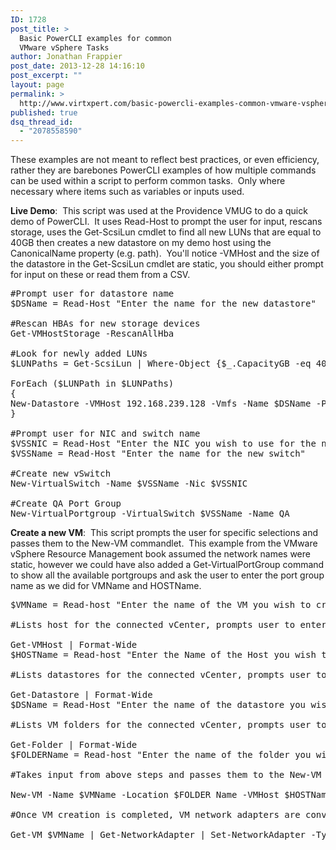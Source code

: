 ```yaml
---
ID: 1728
post_title: >
  Basic PowerCLI examples for common
  VMware vSphere Tasks
author: Jonathan Frappier
post_date: 2013-12-28 14:16:10
post_excerpt: ""
layout: page
permalink: >
  http://www.virtxpert.com/basic-powercli-examples-common-vmware-vsphere-tasks/
published: true
dsq_thread_id:
  - "2078558590"
---
```

These examples are not meant to reflect best practices, or even efficiency, rather they are barebones PowerCLI examples of how multiple commands can be used within a script to perform common tasks.  Only where necessary where items such as variables or inputs used.

<strong>Live Demo</strong>:  This script was used at the Providence VMUG to do a quick demo of PowerCLI.  It uses Read-Host to prompt the user for input, rescans storage, uses the Get-ScsiLun cmdlet to find all new LUNs that are equal to 40GB then creates a new datastore on my demo host using the CanonicalName property (e.g. path).  You'll notice -VMHost and the size of the datastore in the Get-ScsiLun cmdlet are static, you should either prompt for input on these or read them from a CSV.
<pre>#Prompt user for datastore name
$DSName = Read-Host "Enter the name for the new datastore"

#Rescan HBAs for new storage devices
Get-VMHostStorage -RescanAllHba

#Look for newly added LUNs
$LUNPaths = Get-ScsiLun | Where-Object {$_.CapacityGB -eq 40}

ForEach ($LUNPath in $LUNPaths)
{
New-Datastore -VMHost 192.168.239.128 -Vmfs -Name $DSName -Path $LUNPath.CanonicalName
}

#Prompt user for NIC and switch name
$VSSNIC = Read-Host "Enter the NIC you wish to use for the new vSwitch"
$VSSName = Read-Host "Enter the name for the new switch"

#Create new vSwitch
New-VirtualSwitch -Name $VSSName -Nic $VSSNIC

#Create QA Port Group
New-VirtualPortgroup -VirtualSwitch $VSSName -Name QA
</pre>
<strong>Create a new VM</strong>:  This script prompts the user for specific selections and passes them to the New-VM commandlet.  This example from the VMware vSphere Resource Management book assumed the network names were static, however we could have also added a Get-VirtualPortGroup command to show all the available portgroups and ask the user to enter the port group name as we did for VMName and HOSTName.
<pre>$VMName = Read-host "Enter the name of the VM you wish to create"

#Lists host for the connected vCenter, prompts user to enter the desired host location for the VM

Get-VMHost | Format-Wide
$HOSTName = Read-host "Enter the Name of the Host you wish to create the VM on"

#Lists datastores for the connected vCenter, prompts user to enter the desired datastore location for the VM

Get-Datastore | Format-Wide
$DSName = Read-Host "Enter the name of the datastore you wish to create the VM on"

#Lists VM folders for the connected vCenter, prompts user to enter the desired folder location for the VM

Get-Folder | Format-Wide
$FOLDERName = Read-host "Enter the name of the folder you wish to create the VM in"

#Takes input from above steps and passes them to the New-VM command for VM creation

New-VM -Name $VMName -Location $FOLDER Name -VMHost $HOSTName -Datastore $DSName -Version v9 -GuestId windows8Server64Guest -NumCpu 2 -MemoryMB 8192 -DiskMB 40960 -DiskStorageFormat Thin -NetworkName Development, "VM Network"

#Once VM creation is completed, VM network adapters are converted to vmxnet3

Get-VM $VMName | Get-NetworkAdapter | Set-NetworkAdapter -Type vmxnet3</pre>